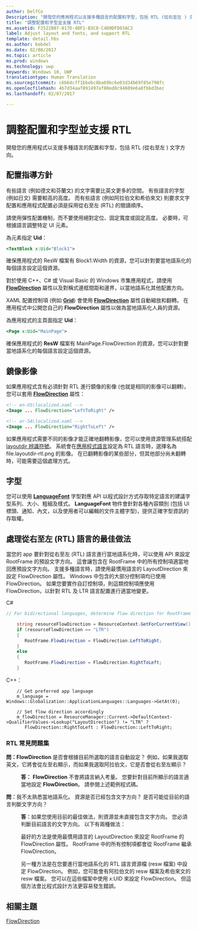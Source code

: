 ```yaml
---
author: DelfCo
Description: "開發您的應用程式以支援多種語言的配置和字型，包括 RTL (從右至左 ) 文字方向。"
title: "調整配置和字型並支援 RTL"
ms.assetid: F2522B07-017D-40F1-B3C8-C4D0DFD03AC3
label: Adjust layout and fonts, and support RTL
template: detail.hbs
ms.author: bobdel
ms.date: 02/08/2017
ms.topic: article
ms.prod: windows
ms.technology: uwp
keywords: Windows 10, UWP
translationtype: Human Translation
ms.sourcegitcommit: c6b64cff1bbebc8ba69bc6e03d34b69f85e798fc
ms.openlocfilehash: 4b7d34aaf891497af80ed8c94609e6a8fbbd3bec
ms.lasthandoff: 02/07/2017

---
```


# <a name="adjust-layout-and-fonts-and-support-rtl"></a>調整配置和字型並支援 RTL
<link rel="stylesheet" href="https://az835927.vo.msecnd.net/sites/uwp/Resources/css/custom.css">

開發您的應用程式以支援多種語言的配置和字型，包括 RTL (從右至左 ) 文字方向。

## <a name="layout-guidelines"></a>配置指導方針


有些語言 (例如德文和芬蘭文) 的文字需要比英文更多的空間。 有些語言的字型 (例如日文) 需要較高的高度。 而有些語言 (例如阿拉伯文和希伯來文) 則要求文字配置和應用程式配置必須是採用從右至左 (RTL) 的閱讀順序。

請使用彈性配置機制，而不要使用絕對定位、固定寬度或固定高度。 必要時，可根據語言調整特定 UI 元素。

為元素指定 **Uid**：

```XML
<TextBlock x:Uid="Block1">
```

確保應用程式的 ResW 檔案有 Block1.Width 的資源，您可以針對要當地語系化的每個語言設定這個資源。

對於使用 C++、C\# 或 Visual Basic 的 Windows 市集應用程式，請使用 [**FlowDirection**](https://msdn.microsoft.com/library/windows/apps/br208716) 屬性以及對稱式邊框間距和邊界，以當地語系化其他配置方向。

XAML 配置控制項 (例如 [**Grid**](https://msdn.microsoft.com/library/windows/apps/br242704)) 會使用 [**FlowDirection**](https://msdn.microsoft.com/library/windows/apps/br208716) 屬性自動縮放和翻轉。 在應用程式中公開您自己的 **FlowDirection** 屬性以做為當地語系化人員的資源。

為應用程式的主頁面指定 **Uid**：

```XML
<Page x:Uid="MainPage">
```

確保應用程式的 **ResW** 檔案有 MainPage.FlowDirection 的資源，您可以針對要當地語系化的每個語言設定這個資源。


## <a name="mirroring-images"></a>鏡像影像

如果應用程式含有必須針對 RTL 進行鏡像的影像 (也就是相同的影像可以翻轉)，您可以套用 [**FlowDirection**](https://msdn.microsoft.com/library/windows/apps/br208716) 屬性：

```XML
<!-- en-US\localized.xaml -->
<Image ... FlowDirection="LeftToRight" />

<!-- ar-SA\localized.xaml -->
<Image ... FlowDirection="RightToLeft" />
```


如果應用程式需要不同的影像才能正確地翻轉影像，您可以使用資源管理系統搭配 [layoutdir 辨識符號](https://msdn.microsoft.com/library/windows/apps/xaml/hh965324)。 系統會在[應用程式語言](manage-language-and-region.md)設定為 RTL 語言時，選擇名為 file.layoutdir-rtl.png 的影像。 在已翻轉影像的某些部分，但其他部分尚未翻轉時，可能需要這個處理方式。

## <a name="fonts"></a>字型

您可以使用 [**LanguageFont**](https://msdn.microsoft.com/library/windows/apps/br206864) 字型對應 API 以程式設計方式存取特定語言的建議字型系列、大小、粗細及樣式。 **LanguageFont** 物件會針對各種內容類別 (包括 UI 標頭、通知、內文，以及使用者可以編輯的文件主體字型)，提供正確字型資訊的存取權。

## <a name="best-practices-for-handling-right-to-left-rtl-languages"></a>處理從右至左 (RTL) 語言的最佳做法

當您的 app 要針對從右至左 (RTL) 語言進行當地語系化時，可以使用 API 來設定 RootFrame 的預設文字方向。 這會讓包含在 RootFrame 中的所有控制項適當地回應預設文字方向。  支援多種語言時，請使用最慣用語言的 LayoutDirection 來設定 FlowDirection 屬性。 Windows 中包含的大部分控制項均已使用 FlowDirection。 如果您要實作自訂控制項，則這類控制項應使用 FlowDirection，以針對 RTL 及 LTR 語言配置進行適當地變更。

C#
```csharp    
// For bidirectional languages, determine flow direction for RootFrame and all derived UI.

    string resourceFlowDirection = ResourceContext.GetForCurrentView().QualifierValues["LayoutDirection"];
    if (resourceFlowDirection == "LTR")
    {
       RootFrame.FlowDirection = FlowDirection.LeftToRight;
    }
    else
    {
       RootFrame.FlowDirection = FlowDirection.RightToLeft;
    }
```

C++：
```
    // Get preferred app language
    m_language = Windows::Globalization::ApplicationLanguages::Languages->GetAt(0);
     
    // Set flow direction accordingly
    m_flowDirection = ResourceManager::Current->DefaultContext->QualifierValues->Lookup("LayoutDirection") != "LTR" ? 
       FlowDirection::RightToLeft : FlowDirection::LeftToRight;
```


### <a name="rtl-faq"></a>RTL 常見問題集 

<dl>
  <dt> <p><b>問：</b><b>FlowDirection</b> 是否會根據目前所選取的語言自動設定？ 例如，如果我選取英文，它將會從左至右顯示，而如果我選取阿拉伯文，它是否會從右至左顯示？</p></dt>

  <dd><p><b>答：</b> <b>FlowDirection</b> 不會將語言納入考量。 您要針對目前所顯示的語言適當地設定 <b>FlowDirection</b>。 請參閱上述範例程式碼。</p></dd> 

  <dt> <p><b>問︰</b>我不太熟悉當地語系化。 資源是否已經包含文字方向？ 是否可能從目前的語言判斷文字方向？</p></dt>

  <dd> <p><b>答︰</b>如果您使用目前的最佳做法，則資源並未直接包含文字方向。 您必須判斷目前語言的文字方向。 以下有兩種做法： </p>
   <p>最好的方法是使用最慣用語言的 LayoutDirection 來設定 RootFrame 的 FlowDirection 屬性。 RootFrame 中的所有控制項都會從 RootFrame 繼承 FlowDirection。</p>
   <p>另一種方法是在您要進行當地語系化的 RTL 語言資源檔 (resw 檔案) 中設定 FlowDirection。 例如，您可能會有阿拉伯文的 resw 檔案及希伯來文的 resw 檔案。 您可以在這些檔案中使用 x:UID 來設定 FlowDirection。 但這個方法會比程式設計方法更容易發生錯誤。</p></dd>
</dl>


## <a name="related-topics"></a>相關主題
[FlowDirection](https://msdn.microsoft.com/library/windows/apps/xaml/windows.ui.xaml.frameworkelement.flowdirection.aspx)

